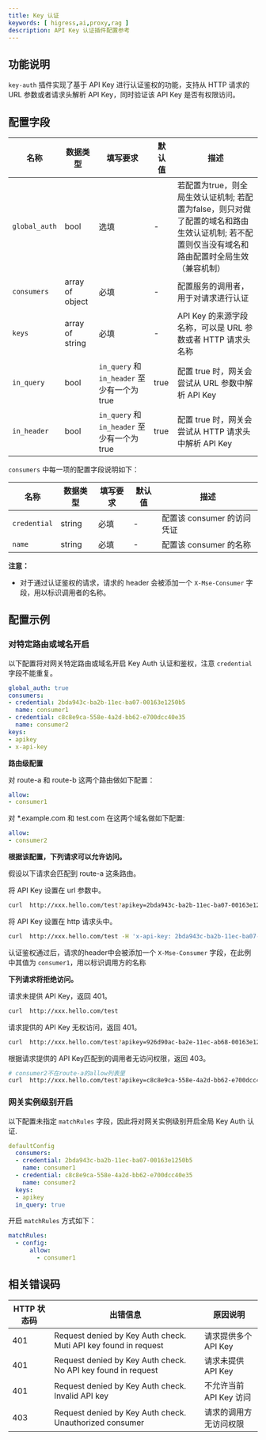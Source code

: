 ```yaml
---
title: Key 认证
keywords: [ higress,ai,proxy,rag ]
description: API Key 认证插件配置参考
---
```


## 功能说明

`key-auth` 插件实现了基于 API Key 进行认证鉴权的功能，支持从 HTTP 请求的 URL 参数或者请求头解析 API Key，同时验证该 API Key 是否有权限访问。

## 配置字段

| 名称        | 数据类型        | 填写要求                                    | 默认值 | 描述                                                        |
| ----------- | --------------- | ------------------------------------------- | ------ | ----------------------------------------------------------- |
| `global_auth` | bool | 选填     | -      | 若配置为true，则全局生效认证机制; 若配置为false，则只对做了配置的域名和路由生效认证机制; 若不配置则仅当没有域名和路由配置时全局生效（兼容机制）  |
| `consumers` | array of object | 必填                                        | -      | 配置服务的调用者，用于对请求进行认证                        |
| `keys`      | array of string | 必填                                        | -      | API Key 的来源字段名称，可以是 URL 参数或者 HTTP 请求头名称 |
| `in_query`  | bool            | `in_query` 和 `in_header` 至少有一个为 true | true   | 配置 true 时，网关会尝试从 URL 参数中解析 API Key           |
| `in_header` | bool            | `in_query` 和 `in_header` 至少有一个为 true | true   | 配置 true 时，网关会尝试从 HTTP 请求头中解析 API Key        |

`consumers` 中每一项的配置字段说明如下：

| 名称         | 数据类型 | 填写要求 | 默认值 | 描述                 |
| ------------ | -------- | -------- | ------ |--------------------|
| `credential` | string   | 必填     | -      | 配置该 consumer 的访问凭证 |
| `name`       | string   | 必填     | -      | 配置该 consumer 的名称   |


**注意：**
- 对于通过认证鉴权的请求，请求的 header 会被添加一个 `X-Mse-Consumer` 字段，用以标识调用者的名称。

## 配置示例

### 对特定路由或域名开启

以下配置将对网关特定路由或域名开启 Key Auth 认证和鉴权，注意 `credential` 字段不能重复。

```yaml
global_auth: true
consumers:
- credential: 2bda943c-ba2b-11ec-ba07-00163e1250b5
  name: consumer1
- credential: c8c8e9ca-558e-4a2d-bb62-e700dcc40e35
  name: consumer2
keys:
- apikey
- x-api-key
```

**路由级配置**

对 route-a 和 route-b 这两个路由做如下配置：

```yaml
allow: 
- consumer1
```

对 *.example.com 和 test.com 在这两个域名做如下配置:

```yaml
allow:
- consumer2
```

**根据该配置，下列请求可以允许访问。**

假设以下请求会匹配到 route-a 这条路由。

将 API Key 设置在 url 参数中。

```bash
curl  http://xxx.hello.com/test?apikey=2bda943c-ba2b-11ec-ba07-00163e1250b5
```
将 API Key 设置在 http 请求头中。

```bash
curl  http://xxx.hello.com/test -H 'x-api-key: 2bda943c-ba2b-11ec-ba07-00163e1250b5'
```

认证鉴权通过后，请求的header中会被添加一个 `X-Mse-Consumer` 字段，在此例中其值为 `consumer1`，用以标识调用方的名称

**下列请求将拒绝访问。**

请求未提供 API Key，返回 401。

```bash
curl  http://xxx.hello.com/test
```
请求提供的 API Key 无权访问，返回 401。

```bash
curl  http://xxx.hello.com/test?apikey=926d90ac-ba2e-11ec-ab68-00163e1250b5
```

根据请求提供的 API Key匹配到的调用者无访问权限，返回 403。

```bash
# consumer2不在route-a的allow列表里
curl  http://xxx.hello.com/test?apikey=c8c8e9ca-558e-4a2d-bb62-e700dcc40e35
```

### 网关实例级别开启

以下配置未指定 `matchRules` 字段，因此将对网关实例级别开启全局 Key Auth 认证.

```yaml
defaultConfig
  consumers:
  - credential: 2bda943c-ba2b-11ec-ba07-00163e1250b5
    name: consumer1
  - credential: c8c8e9ca-558e-4a2d-bb62-e700dcc40e35
    name: consumer2
  keys:
  - apikey
  in_query: true
```

开启 `matchRules` 方式如下：
```yaml
matchRules:
  - config:
      allow:
        - consumer1
```

## 相关错误码

| HTTP 状态码 | 出错信息                                                  | 原因说明                |
| ----------- | --------------------------------------------------------- | ----------------------- |
| 401         | Request denied by Key Auth check. Muti API key found in request | 请求提供多个 API Key      |
| 401         | Request denied by Key Auth check. No API key found in request | 请求未提供 API Key      |
| 401         | Request denied by Key Auth check. Invalid API key         | 不允许当前 API Key 访问 |
| 403         | Request denied by Key Auth check. Unauthorized consumer   | 请求的调用方无访问权限  |